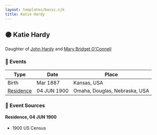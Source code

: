 ```yaml
---
layout: templates/basic.njk
title: Katie Hardy
---
```

## 🟣 Katie Hardy

Daughter of [John Hardy](/people/5/56182816) and [Mary Bridget O'Connell](/people/4/47047024)

### 📆 Events

Type | Date | Place
------ | ------ | ------
Birth | Mar 1887 | Kansas, USA
[Residence](#event-502ab637-10d0-4f50-a03d-eb7dabef2a44) | 04 JUN 1900 | Omaha, Douglas, Nebraska, USA

### 📰 Event Sources

#### <a id="event-502ab637-10d0-4f50-a03d-eb7dabef2a44"></a> Residence, 04 JUN 1900
* 1900 US Census
